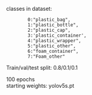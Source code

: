 classes in dataset: 

            0:"plastic_bag",
            1:"plastic_bottle",
            2:"plastic_cap",
            3:'plastic_container',
            4:"plastic_wrapper",
            5:"plastic_other",
            6:"foam_container",
            7:"Foam_other"
            
Train/val/test split: 0.8/0.1/0.1

100 epochs  
starting weights: yolov5s.pt